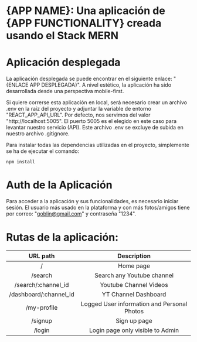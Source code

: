 # {APP NAME}: Una aplicación de {APP FUNCTIONALITY} creada usando el Stack MERN

# Aplicación desplegada

La aplicación desplegada se puede encontrar en el siguiente enlace: "{ENLACE APP DESPLEGADA}". A nivel estético, la aplicación ha sido desarrollada desde una perspectiva mobile-first. 

Si quiere correrse esta aplicación en local, será necesario crear un archivo .env en la raíz del proyecto y adjuntar la variable de entorno "REACT_APP_API_URL". Por defecto, nos servimos del valor "http://localhost:5005". El puerto 5005 es el elegido en este caso para levantar nuestro servicio (API). Este archivo .env se excluye de subida en nuestro archivo .gitignore.

Para instalar todas las dependencias utilizadas en el proyecto, simplemente se ha de ejecutar el comando:
```
npm install
```
# Auth de la Aplicación

Para acceder a la aplicación y sus funcionalidades, es necesario iniciar sesión. El usuario más usado en la plataforma y con más fotos/amigos tiene por correo: "goblin@gmail.com" y contraseña "1234". 

# Rutas de la aplicación:

| URL path                    | Description           | 
| :--------------------------:|:---------------------:|
| /                       |  Home page            | 
| /search                      |  Search any Youtube channel          |
| /search/:channel_id                      |  Youtube Channel Videos          |
| /dashboard/:channel_id                      |  YT Channel Dashboard          |
| /my-profile                 |  Logged User information and Personal Photos     |
| /signup                   |  Sign up page         |
| /login                      |  Login page only visible to Admin          |